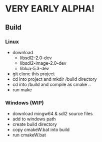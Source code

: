 # VERY EARLY ALPHA!

## Build

### Linux
- download 
	- libsdl2-2.0-dev
	- libsdl2-image-2.0-dev
	- liblua-5.3-dev	
- git clone this project
- cd into project and mkdir /build directory
- cd into /build and compile as cmake ..
- run make


### Windows (WIP)

- download mingw64 & sdl2 source files
- add to windows path
- create build directory
- copy cmakeW.bat into build
- run cmakeW.bat